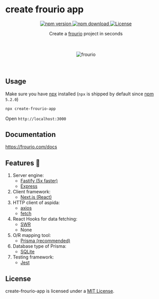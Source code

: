 # create frourio app

<div align="center">
  <a href="https://www.npmjs.com/package/create-frourio-app">
    <img src="https://img.shields.io/npm/v/create-frourio-app" alt="npm version" />
  </a>
  <a href="https://www.npmjs.com/package/create-frourio-app">
    <img src="https://img.shields.io/npm/dm/create-frourio-app" alt="npm download" />
  </a>
  <a href="https://github.com/frouriojs/create-frourio-app/blob/master/LICENSE">
    <img src="https://img.shields.io/npm/l/create-frourio-app" alt="License" />
  </a>
</div>

<p align="center">Create a <a href="https://frourio.com">frourio</a> project in seconds</p>
<br />
<br />

<div align="center">
  <img src="https://github.com/frouriojs/create-frourio-app/raw/main/docs/assets/images/desktop.png" alt="frourio" />
</div>
<br />
<br />

## Usage

Make sure you have [npx](https://www.npmjs.com/package/npx) installed (`npx` is shipped by default since [npm](https://www.npmjs.com/get-npm) `5.2.0`)

```bash
npx create-frourio-app
```

Open `http://localhost:3000`

## Documentation

https://frourio.com/docs

## Features :tada:

1. Server engine:
   - [Fastify (5x faster)](https://www.fastify.io/)
   - [Express](https://expressjs.com/)
1. Client framework:
   - [Next.js (React)](https://nextjs.org/learn/excel/typescript)
1. HTTP client of aspida:
   - [axios](https://github.com/axios/axios)
   - [fetch](https://developer.mozilla.org/en-US/docs/Web/API/Fetch_API)
1. React Hooks for data fetching:
   - [SWR](https://swr.vercel.app/)
   - None
1. O/R mapping tool:
   - [Prisma (recommended)](https://www.prisma.io/)
1. Database type of Prisma:
   - [SQLite](https://www.sqlite.org/)
1. Testing framework:
   - [Jest](https://jestjs.io/)

## License

create-frourio-app is licensed under a [MIT License](https://github.com/frouriojs/create-frourio-app/blob/master/LICENSE).
